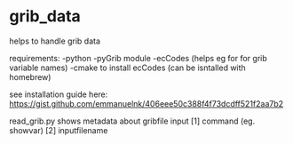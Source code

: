 # grib_data
helps to handle grib data 

requirements: -python -pyGrib module -ecCodes (helps eg for for grib variable names) -cmake to install ecCodes (can be isntalled with homebrew)

see installation guide here: https://gist.github.com/emmanuelnk/406eee50c388f4f73dcdff521f2aa7b2

read_grib.py shows metadata about gribfile input [1] command (eg. showvar) [2] inputfilename
